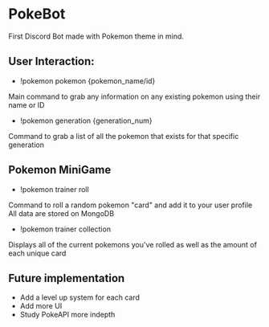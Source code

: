 # PokeBot

First Discord Bot made with Pokemon theme in mind. 

## User Interaction:

  - !pokemon pokemon {pokemon_name/id}

  Main command to grab any information on any existing pokemon using their name or ID
  
  - !pokemon generation {generation_num}

  Command to grab a list of all the pokemon that exists for that specific generation
  
## Pokemon MiniGame

  - !pokemon trainer roll
  
  Command to roll a random pokemon "card" and add it to your user profile
  All data are stored on MongoDB 
  
  - !pokemon trainer collection
  
  Displays all of the current pokemons you've rolled as well as the amount of each unique card
  
  
## Future implementation

  - Add a level up system for each card
  - Add more UI
  - Study PokeAPI more indepth
